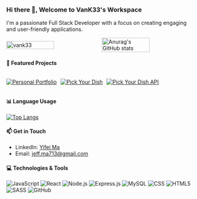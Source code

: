 
### Hi there 👋, Welcome to VanK33's Workspace

I'm a passionate Full Stack Developer with a focus on creating engaging and user-friendly applications.
<div style="display: flex; justify-content: flex-start; align-items: center;">
    <img style="width: 50%" src="https://github-readme-streak-stats.herokuapp.com/?user=vank33&show_icons=true&theme=radical" alt="vank33" />
    <img style="width: 50%" src="https://github-readme-stats.vercel.app/api?username=VanK33&show_icons=true&theme=radical&count_private=true" alt="Anurag's GitHub stats" />
</div>


#### 🌟 Featured Projects

<div style="display: flex; justify-content: flex-start; align-items: center; gap: 10px;">
  <p><a href="https://github.com/VanK33/PersonalPortfolio"><img align="center" src="https://github-readme-stats.vercel.app/api/pin/?username=VanK33&repo=PersonalPortfolio&show_icons=true&theme=radical" alt="Personal Portfolio" /></a></p>
  <p><a href="https://github.com/VanK33/PickYourDish"><img align="center" src="https://github-readme-stats.vercel.app/api/pin/?username=VanK33&repo=PickYourDish&show_icons=true&theme=radical" alt="Pick Your Dish" /></a></p>
  <p><a href="https://github.com/VanK33/PickYourDish-API"><img align="center" src="https://github-readme-stats.vercel.app/api/pin/?username=VanK33&repo=PickYourDish-API&show_icons=true&theme=radical" alt="Pick Your Dish API" /></a></p>
</div>

#### 📊 Language Usage
[![Top Langs](https://github-readme-stats.vercel.app/api/top-langs/?username=VanK33&layout=compact&show_icons=true&theme=radical)](https://github.com/anuraghazra/github-readme-stats)

#### 📫 Get in Touch
- LinkedIn: [Yifei Ma](https://www.linkedin.com/in/jeff-yifei-ma)
- Email: [jeff.ma713@gmail.com](mailto:jeff.ma713@gmail.com.com)

#### 💻 Technologies & Tools
![JavaScript](https://img.shields.io/badge/-JavaScript-%23F7DF1E?style=flat-square&logo=javascript&logoColor=black)
![React](https://img.shields.io/badge/-React-%23282C34?style=flat-square&logo=react)
![Node.js](https://img.shields.io/badge/-Node.js-%23339933?style=flat-square&logo=node.js&logoColor=white)
![Express.js](https://img.shields.io/badge/-Express.js-%23000000?style=flat-square&logo=express)
![MySQL](https://img.shields.io/badge/-MySQL-%234479A1?style=flat-square&logo=mysql&logoColor=white)
![CSS](https://img.shields.io/badge/-CSS3-%231572B6?style=flat-square&logo=css3)
![HTML5](https://img.shields.io/badge/-HTML5-%23E34F26?style=flat-square&logo=html5&logoColor=white)
![SASS](https://img.shields.io/badge/-SASS-%23CC6699?style=flat-square&logo=sass&logoColor=white)
![GitHub](https://img.shields.io/badge/-GitHub-%23181717?style=flat-square&logo=github)



